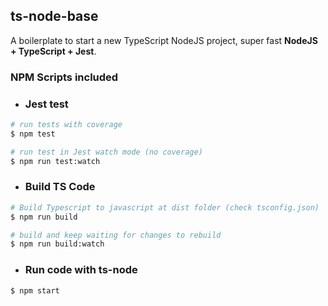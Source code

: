 ## ts-node-base

A boilerplate to start a new TypeScript NodeJS project, super fast **NodeJS +
TypeScript + Jest**.

### NPM Scripts included

-   ### Jest test

```bash
# run tests with coverage
$ npm test

# run test in Jest watch mode (no coverage)
$ npm run test:watch
```

-   ### Build TS Code

```bash
# Build Typescript to javascript at dist folder (check tsconfig.json)
$ npm run build

# build and keep waiting for changes to rebuild
$ npm run build:watch
```

-   ### Run code with ts-node

```bash
$ npm start
```
